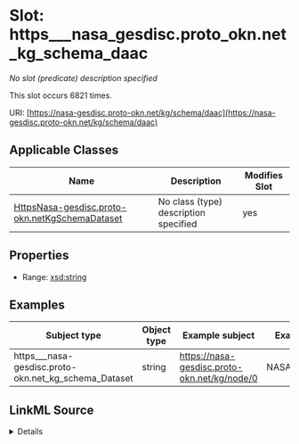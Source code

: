 

# Slot: https___nasa_gesdisc.proto_okn.net_kg_schema_daac


_No slot (predicate) description specified_






This slot occurs 6821 times.


URI: [https://nasa-gesdisc.proto-okn.net/kg/schema/daac](https://nasa-gesdisc.proto-okn.net/kg/schema/daac)



<!-- no inheritance hierarchy -->





## Applicable Classes

| Name | Description | Modifies Slot |
| --- | --- | --- |
| [HttpsNasa-gesdisc.proto-okn.netKgSchemaDataset](../classes/HttpsNasa-gesdisc.proto-okn.netKgSchemaDataset.md) | No class (type) description specified |  yes  |







## Properties

* Range: [xsd:string](http://www.w3.org/2001/XMLSchema#string)






## Examples

| Subject type | Object type | Example subject | Example object | Occurrences |
| --- | --- | --- | --- | --- |
| https___nasa-gesdisc.proto-okn.net_kg_schema_Dataset | string | https://nasa-gesdisc.proto-okn.net/kg/node/0 | NASA/JPL/PODAAC | 6821 |




## LinkML Source

<details>

```yaml
name: https___nasa-gesdisc.proto-okn.net_kg_schema_daac
annotations:
  count:
    tag: count
    value: 6821
description: No slot (predicate) description specified
examples:
- object:
    example_object: NASA/JPL/PODAAC
    example_object_type: string
    example_predicate: https://nasa-gesdisc.proto-okn.net/kg/schema/daac
    example_subject: https://nasa-gesdisc.proto-okn.net/kg/node/0
    example_subject_type: https___nasa-gesdisc.proto-okn.net_kg_schema_Dataset
from_schema: nasa-gesdisc
rank: 1000
slot_uri: https://nasa-gesdisc.proto-okn.net/kg/schema/daac
alias: https___nasa_gesdisc.proto_okn.net_kg_schema_daac
domain_of:
- https___nasa-gesdisc.proto-okn.net_kg_schema_Dataset
range: string

```
</details>